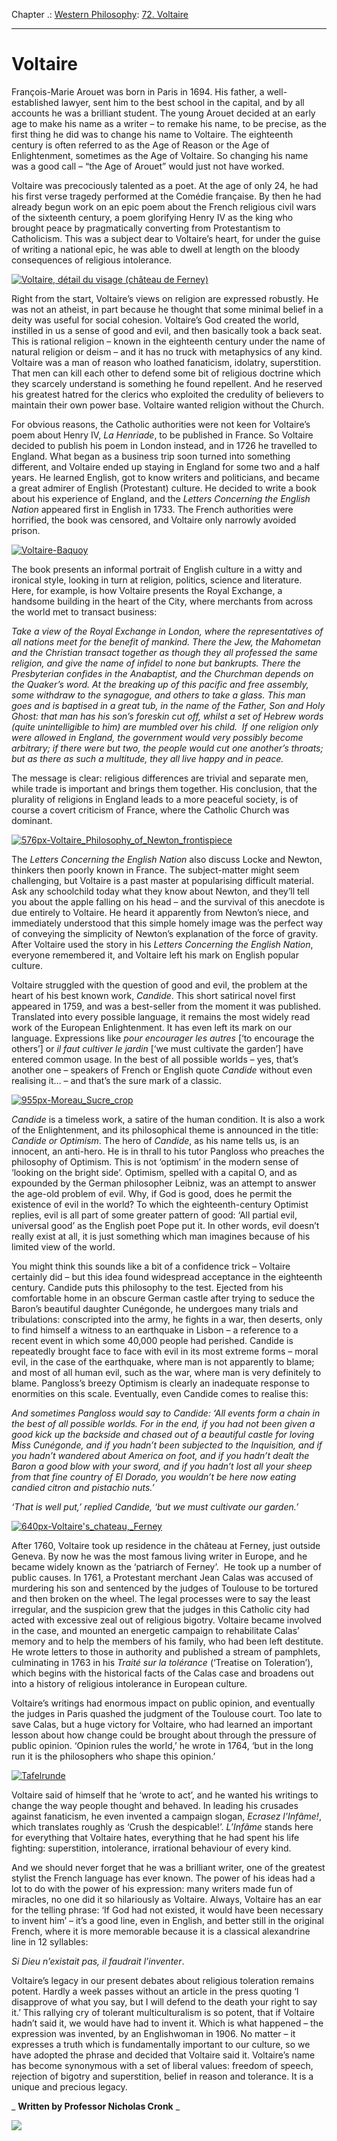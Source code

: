 Chapter .: [Western Philosophy](https://www.theschooloflife.com/thebookoflife/category/leisure/western-philosophy/): [72. Voltaire](https://www.theschooloflife.com/thebookoflife/voltaire/)

* * *

# Voltaire

François-Marie Arouet was born in Paris in 1694. His father, a well-established lawyer, sent him to the best school in the capital, and by all accounts he was a brilliant student. The young Arouet decided at an early age to make his name as a writer – to remake his name, to be precise, as the first thing he did was to change his name to Voltaire. The eighteenth century is often referred to as the Age of Reason or the Age of Enlightenment, sometimes as the Age of Voltaire. So changing his name was a good call – “the Age of Arouet” would just not have worked.

Voltaire was precociously talented as a poet. At the age of only 24, he had his first verse tragedy performed at the Comédie française. By then he had already begun work on an epic poem about the French religious civil wars of the sixteenth century, a poem glorifying Henry IV as the king who brought peace by pragmatically converting from Protestantism to Catholicism. This was a subject dear to Voltaire’s heart, for under the guise of writing a national epic, he was able to dwell at length on the bloody consequences of religious intolerance.

[![Voltaire, détail du visage (château de Ferney)](https://www.theschooloflife.com/thebookoflife/wp-content/uploads/2016/04/Dapre%CC%80s_Maurice_Quentin_de_La_Tour_Portrait_de_Voltaire_de%CC%81tail_du_visage_cha%CC%82teau_de_Ferney.jpg)](http://www.thebookoflife.org/wp-content/uploads/2016/04/Dapre%CC%80s_Maurice_Quentin_de_La_Tour_Portrait_de_Voltaire_de%CC%81tail_du_visage_cha%CC%82teau_de_Ferney.jpg)

Right from the start, Voltaire’s views on religion are expressed robustly. He was not an atheist, in part because he thought that some minimal belief in a deity was useful for social cohesion. Voltaire’s God created the world, instilled in us a sense of good and evil, and then basically took a back seat. This is rational religion – known in the eighteenth century under the name of natural religion or deism – and it has no truck with metaphysics of any kind. Voltaire was a man of reason who loathed fanaticism, idolatry, superstition. That men can kill each other to defend some bit of religious doctrine which they scarcely understand is something he found repellent. And he reserved his greatest hatred for the clerics who exploited the credulity of believers to maintain their own power base. Voltaire wanted religion without the Church.

For obvious reasons, the Catholic authorities were not keen for Voltaire’s poem about Henry IV, _La Henriade_, to be published in France. So Voltaire decided to publish his poem in London instead, and in 1726 he travelled to England. What began as a business trip soon turned into something different, and Voltaire ended up staying in England for some two and a half years. He learned English, got to know writers and politicians, and became a great admirer of English (Protestant) culture. He decided to write a book about his experience of England, and the _Letters Concerning the English Nation_ appeared first in English in 1733. The French authorities were horrified, the book was censored, and Voltaire only narrowly avoided prison.

[![Voltaire-Baquoy](https://www.theschooloflife.com/thebookoflife/wp-content/uploads/2016/04/Voltaire-Baquoy.gif)](http://www.thebookoflife.org/wp-content/uploads/2016/04/Voltaire-Baquoy.gif)

The book presents an informal portrait of English culture in a witty and ironical style, looking in turn at religion, politics, science and literature. Here, for example, is how Voltaire presents the Royal Exchange, a handsome building in the heart of the City, where merchants from across the world met to transact business:

_Take a view of the Royal Exchange in London, where the representatives of all nations meet for the benefit of mankind. There the Jew, the Mahometan and the Christian transact together as though they all professed the same religion, and give the name of infidel to none but bankrupts. There the Presbyterian confides in the Anabaptist, and the Churchman depends on the Quaker’s word. At the breaking up of this pacific and free assembly, some withdraw to the synagogue, and others to take a glass. This man goes and is baptised in a great tub, in the name of the Father, Son and Holy Ghost: that man has his son’s foreskin cut off, whilst a set of Hebrew words (quite unintelligible to him) are mumbled over his child. &nbsp;If one religion only were allowed in England, the government would very possibly become arbitrary; if there were but two, the people would cut one another’s throats; but as there as such a multitude, they all live happy and in peace._

The message is clear: religious differences are trivial and separate men, while trade is important and brings them together. His conclusion, that the plurality of religions in England leads to a more peaceful society, is of course a covert criticism of France, where the Catholic Church was dominant.

[![576px-Voltaire_Philosophy_of_Newton_frontispiece](https://www.theschooloflife.com/thebookoflife/wp-content/uploads/2016/04/576px-Voltaire_Philosophy_of_Newton_frontispiece.jpg)](http://www.thebookoflife.org/wp-content/uploads/2016/04/576px-Voltaire_Philosophy_of_Newton_frontispiece.jpg)

The _Letters Concerning the English Nation_ also discuss Locke and Newton, thinkers then poorly known in France. The subject-matter might seem challenging, but Voltaire is a past master at popularising difficult material. Ask any schoolchild today what they know about Newton, and they’ll tell you about the apple falling on his head – and the survival of this anecdote is due entirely to Voltaire. He heard it apparently from Newton’s niece, and immediately understood that this simple homely image was the perfect way of conveying the simplicity of Newton’s explanation of the force of gravity. After Voltaire used the story in his _Letters Concerning the English Nation_, everyone remembered it, and Voltaire left his mark on English popular culture.

Voltaire struggled with the question of good and evil, the problem at the heart of his best known work, _Candide_. This short satirical novel first appeared in 1759, and was a best-seller from the moment it was published. Translated into every possible language, it remains the most widely read work of the European Enlightenment. It has even left its mark on our language. Expressions like _pour encourager les autres_ [‘to encourage the others’] or _il faut cultiver le jardin_ [‘we must cultivate the garden’] have entered common usage. In the best of all possible worlds – yes, that’s another one – speakers of French or English quote _Candide_ without even realising it… – and that’s the sure mark of a classic.

[![955px-Moreau_Sucre_crop](https://www.theschooloflife.com/thebookoflife/wp-content/uploads/2016/04/955px-Moreau_Sucre_crop.jpg)](http://www.thebookoflife.org/wp-content/uploads/2016/04/955px-Moreau_Sucre_crop.jpg)

_Candide_ is a timeless work, a satire of the human condition. It is also a work of the Enlightenment, and its philosophical theme is announced in the title: _Candide or Optimism_. The hero of _Candide_, as his name tells us, is an innocent, an anti-hero. He is in thrall to his tutor Pangloss who preaches the philosophy of Optimism. This is not ‘optimism’ in the modern sense of ‘looking on the bright side’. Optimism, spelled with a capital O, and as expounded by the German philosopher Leibniz, was an attempt to answer the age-old problem of evil. Why, if God is good, does he permit the existence of evil in the world? To which the eighteenth-century Optimist replies, evil is all part of some greater pattern of good: ‘All partial evil, universal good’ as the English poet Pope put it. In other words, evil doesn’t really exist at all, it is just something which man imagines because of his limited view of the world.

You might think this sounds like a bit of a confidence trick – Voltaire certainly did – but this idea found widespread acceptance in the eighteenth century. Candide puts this philosophy to the test. Ejected from his comfortable home in an obscure German castle after trying to seduce the Baron’s beautiful daughter Cunégonde, he undergoes many trials and tribulations: conscripted into the army, he fights in a war, then deserts, only to find himself a witness to an earthquake in Lisbon – a reference to a recent event in which some 40,000 people had perished. Candide is repeatedly brought face to face with evil in its most extreme forms – moral evil, in the case of the earthquake, where man is not apparently to blame; and most of all human evil, such as the war, where man is very definitely to blame. Pangloss’s breezy Optimism is clearly an inadequate response to enormities on this scale. Eventually, even Candide comes to realise this:

_And sometimes Pangloss would say to Candide: ‘All events form a chain in the best of all possible worlds. For in the end, if you had not been given a good kick up the backside and chased out of a beautiful castle for loving Miss Cunégonde, and if you hadn’t been subjected to the Inquisition, and if you hadn’t wandered about America on foot, and if you hadn’t dealt the Baron a good blow with your sword, and if you hadn’t lost all your sheep from that fine country of El Dorado, you wouldn’t be here now eating candied citron and pistachio nuts.’_

_‘That is well put,’ replied Candide, ‘but we must cultivate our garden.’_

[![640px-Voltaire's_chateau,_Ferney](https://www.theschooloflife.com/thebookoflife/wp-content/uploads/2016/04/640px-Voltaires_chateau_Ferney.jpeg)](http://www.thebookoflife.org/wp-content/uploads/2016/04/640px-Voltaires_chateau_Ferney.jpeg)

After 1760, Voltaire took up residence in the château at Ferney, just outside Geneva. By now he was the most famous living writer in Europe, and he became widely known as the ‘patriarch of Ferney’. &nbsp;He took up a number of public causes. In 1761, a Protestant merchant Jean Calas was accused of murdering his son and sentenced by the judges of Toulouse to be tortured and then broken on the wheel. The legal processes were to say the least irregular, and the suspicion grew that the judges in this Catholic city had acted with excessive zeal out of religious bigotry. Voltaire became involved in the case, and mounted an energetic campaign to rehabilitate Calas’ memory and to help the members of his family, who had been left destitute. He wrote letters to those in authority and published a stream of pamphlets, culminating in 1763 in his _Traité sur la tolérance_ (‘Treatise on Toleration’), which begins with the historical facts of the Calas case and broadens out into a history of religious intolerance in European culture.

Voltaire’s writings had enormous impact on public opinion, and eventually the judges in Paris quashed the judgment of the Toulouse court. Too late to save Calas, but a huge victory for Voltaire, who had learned an important lesson about how change could be brought about through the pressure of public opinion. ‘Opinion rules the world,’ he wrote in 1764, ‘but in the long run it is the philosophers who shape this opinion.’

[![Tafelrunde](https://www.theschooloflife.com/thebookoflife/wp-content/uploads/2016/04/Tafelrunde.png)](http://www.thebookoflife.org/wp-content/uploads/2016/04/Tafelrunde.png)

Voltaire said of himself that he ‘wrote to act’, and he wanted his writings to change the way people thought and behaved. In leading his crusades against fanaticism, he even invented a campaign slogan, _Ecrasez l’Infâme!_, which translates roughly as ‘Crush the despicable!’. _L’Infâme_ stands here for everything that Voltaire hates, everything that he had spent his life fighting: superstition, intolerance, irrational behaviour of every kind.

And we should never forget that he was a brilliant writer, one of the greatest stylist the French language has ever known. The power of his ideas had a lot to do with the power of his expression: many writers made fun of miracles, no one did it so hilariously as Voltaire. Always, Voltaire has an ear for the telling phrase: ‘If God had not existed, it would have been necessary to invent him’ – it’s a good line, even in English, and better still in the original French, where it is more memorable because it is a classical alexandrine line in 12 syllables:

_Si Dieu n’existait pas, il faudrait l’inventer_.

Voltaire’s legacy in our present debates about religious toleration remains potent. Hardly a week passes without an article in the press quoting ‘I disapprove of what you say, but I will defend to the death your right to say it.’ This rallying cry of tolerant multiculturalism is so potent, that if Voltaire hadn’t said it, we would have had to invent it. Which is what happened – the expression was invented, by an Englishwoman in 1906. No matter – it expresses a truth which is fundamentally important to our culture, so we have adopted the phrase and decided that Voltaire said it. Voltaire’s name has become synonymous with a set of liberal values: freedom of speech, rejection of bigotry and superstition, belief in reason and tolerance. It is a unique and precious legacy.

_ **Written by Professor Nicholas Cronk** _

[![](https://img.youtube.com/vi/LAzKGkTIKpg/0.jpg)](https://www.youtube.com/embed/LAzKGkTIKpg '')
